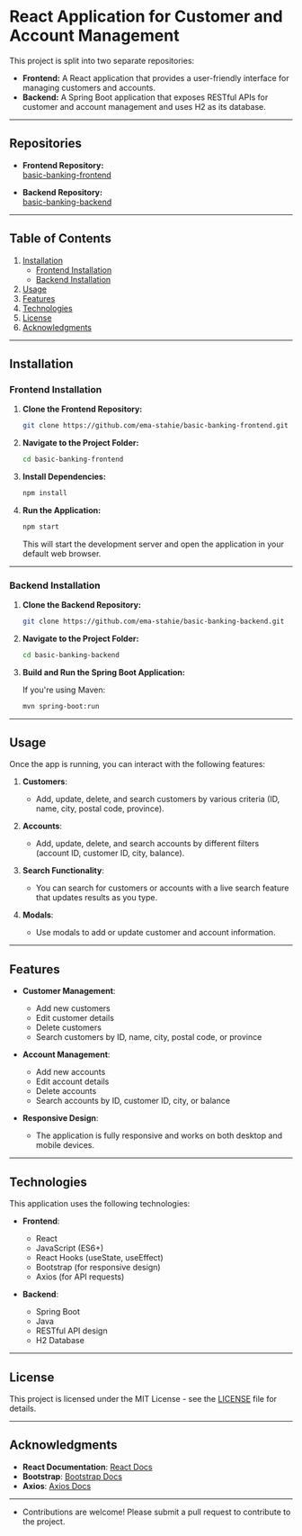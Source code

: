 # React Application for Customer and Account Management

This project is split into two separate repositories:

- **Frontend:** A React application that provides a user-friendly interface for managing customers and accounts.
- **Backend:** A Spring Boot application that exposes RESTful APIs for customer and account management and uses H2 as its database.

---

## Repositories

- **Frontend Repository:**  
  [basic-banking-frontend](https://github.com/ema-stahie/basic-banking-frontend.git)

- **Backend Repository:**  
  [basic-banking-backend](https://github.com/ema-stahie/basic-banking-backend.git)

---

## Table of Contents

1. [Installation](#installation)
    - [Frontend Installation](#frontend-installation)
    - [Backend Installation](#backend-installation)
2. [Usage](#usage)
3. [Features](#features)
4. [Technologies](#technologies)
5. [License](#license)
6. [Acknowledgments](#acknowledgments)

---

## Installation

### Frontend Installation

1. **Clone the Frontend Repository:**
    ```bash
    git clone https://github.com/ema-stahie/basic-banking-frontend.git
    ```

2. **Navigate to the Project Folder:**
    ```bash
    cd basic-banking-frontend
    ```

3. **Install Dependencies:**
    ```bash
    npm install
    ```

4. **Run the Application:**
    ```bash
    npm start
    ```
    This will start the development server and open the application in your default web browser.

---

### Backend Installation

1. **Clone the Backend Repository:**
    ```bash
    git clone https://github.com/ema-stahie/basic-banking-backend.git
    ```

2. **Navigate to the Project Folder:**
    ```bash
    cd basic-banking-backend
    ```

3. **Build and Run the Spring Boot Application:**

   If you're using Maven:
   ```bash
   mvn spring-boot:run

---

## Usage

Once the app is running, you can interact with the following features:

1. **Customers**:
   - Add, update, delete, and search customers by various criteria (ID, name, city, postal code, province).
   
2. **Accounts**:
   - Add, update, delete, and search accounts by different filters (account ID, customer ID, city, balance).
   
3. **Search Functionality**:
   - You can search for customers or accounts with a live search feature that updates results as you type.
   
4. **Modals**:
   - Use modals to add or update customer and account information.

---

## Features

- **Customer Management**:
  - Add new customers
  - Edit customer details
  - Delete customers
  - Search customers by ID, name, city, postal code, or province
  
- **Account Management**:
  - Add new accounts
  - Edit account details
  - Delete accounts
  - Search accounts by ID, customer ID, city, or balance

- **Responsive Design**:
  - The application is fully responsive and works on both desktop and mobile devices.

---

## Technologies

This application uses the following technologies:

- **Frontend**:
  - React
  - JavaScript (ES6+)
  - React Hooks (useState, useEffect)
  - Bootstrap (for responsive design)
  - Axios (for API requests)
  
- **Backend**:
  - Spring Boot
  - Java
  - RESTful API design
  - H2 Database

---

## License

This project is licensed under the MIT License - see the [LICENSE](LICENSE) file for details.

---

## Acknowledgments

- **React Documentation**: [React Docs](https://reactjs.org/docs/getting-started.html)
- **Bootstrap**: [Bootstrap Docs](https://getbootstrap.com/docs/5.0/getting-started/introduction/)
- **Axios**: [Axios Docs](https://axios-http.com/docs/intro)


---

- Contributions are welcome! Please submit a pull request to contribute to the project.
